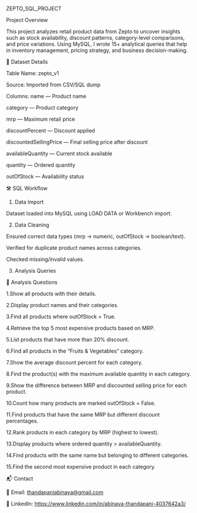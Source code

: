ZEPTO_SQL_PROJECT

 Project Overview

This project analyzes retail product data from Zepto to uncover insights such as stock availability, discount patterns, category-level comparisons, and price variations.
Using MySQL, I wrote 15+ analytical queries that help in inventory management, pricing strategy, and business decision-making.

📂 Dataset Details

Table Name: zepto_v1

Source: Imported from CSV/SQL dump

Columns:
name — Product name

category — Product category

mrp — Maximum retail price

discountPercent — Discount applied

discountedSellingPrice — Final selling price after discount

availableQuantity — Current stock available

quantity — Ordered quantity

outOfStock — Availability status


🛠 SQL Workflow
1. Data Import

Dataset loaded into MySQL using LOAD DATA or Workbench import.

2. Data Cleaning

Ensured correct data types (mrp → numeric, outOfStock → boolean/text).

Verified for duplicate product names across categories.

Checked missing/invalid values.

3. Analysis Queries

🔎 Analysis Questions

1.Show all products with their details.

2.Display product names and their categories.

3.Find all products where outOfStock = True.

4.Retrieve the top 5 most expensive products based on MRP.

5.List products that have more than 20% discount.

6.Find all products in the “Fruits & Vegetables” category.

7.Show the average discount percent for each category.

8.Find the product(s) with the maximum available quantity in each category.

9.Show the difference between MRP and discounted selling price for each product.

10.Count how many products are marked outOfStock = False.

11.Find products that have the same MRP but different discount percentages.

12.Rank products in each category by MRP (highest to lowest).

13.Display products where ordered quantity > availableQuantity.

14.Find products with the same name but belonging to different categories.

15.Find the second most expensive product in each category.

📬 Contact

📧 Email: thandapaniabinaya@gmail.com

💼 LinkedIn: https://www.linkedin.com/in/abinaya-thandapani-4037642a3/






